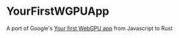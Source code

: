 # YourFirstWGPUApp

A port of Google's [Your first WebGPU app](https://codelabs.developers.google.com/your-first-webgpu-app#0_) from Javascript to Rust